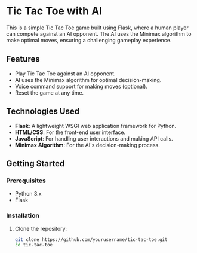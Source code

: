 # Tic Tac Toe with AI

This is a simple Tic Tac Toe game built using Flask, where a human player can compete against an AI opponent. The AI uses the Minimax algorithm to make optimal moves, ensuring a challenging gameplay experience.

## Features

- Play Tic Tac Toe against an AI opponent.
- AI uses the Minimax algorithm for optimal decision-making.
- Voice command support for making moves (optional).
- Reset the game at any time.

## Technologies Used

- **Flask**: A lightweight WSGI web application framework for Python.
- **HTML/CSS**: For the front-end user interface.
- **JavaScript**: For handling user interactions and making API calls.
- **Minimax Algorithm**: For the AI's decision-making process.

## Getting Started

### Prerequisites

- Python 3.x
- Flask

### Installation

1. Clone the repository:

   ```bash
   git clone https://github.com/yourusername/tic-tac-toe.git
   cd tic-tac-toe

